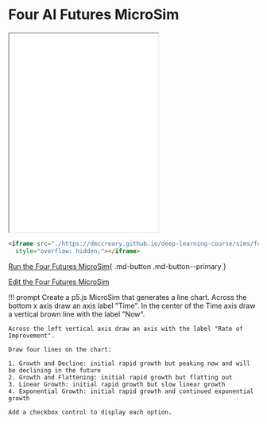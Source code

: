 

# Four AI Futures MicroSim

<iframe src="./main.html" height="400px" scrolling="no"
  style="overflow: hidden;"></iframe>

```html
<iframe src="./https://dmccreary.github.io/deep-learning-course/sims/four-futures/main.html" height="400px" scrolling="no"
  style="overflow: hidden;"></iframe>
```

[Run the Four Futures MicroSim](./main.html){ .md-button .md-button--primary }

[Edit the Four Futures MicroSim](https://editor.p5js.org/dmccreary/sketches/AwFjmodK9)

!!! prompt
    Create a p5.js MicroSim that generates a line chart.
    Across the bottom x axis draw an axis label "Time".
    In the center of the Time axis draw a vertical brown line with the label "Now".

    Across the left vertical axis draw an axis with the label "Rate of Improvement".

    Draw four lines on the chart:

    1. Growth and Decline: initial rapid growth but peaking now and will be declining in the future 
    2. Growth and Flattening: initial rapid growth but flatting out 
    3. Linear Growth: initial rapid growth but slow linear growth 
    4. Exponential Growth: initial rapid growth and continued exponential growth

    Add a checkbox control to display each option.
